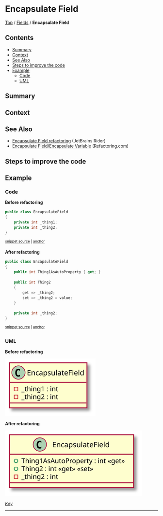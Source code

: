 <!--
GENERATED FILE - DO NOT EDIT
This file was generated by [MarkdownSnippets](https://github.com/SimonCropp/MarkdownSnippets).
Source File: /docs/Fields/mdsource/EncapsulateField.source.md
To change this file edit the source file and then execute ./run_markdown_templates.sh.
-->

# Encapsulate Field

[Top](../README.md) / [Fields](./README.md) / **Encapsulate Field**

<!-- toc -->
## Contents

  * [Summary](#summary)
  * [Context](#context)
  * [See Also](#see-also)
  * [Steps to improve the code <!-- endInclude -->](#steps-to-improve-the-code----endinclude---)
  * [Example](#example)
    * [Code](#code)
    * [UML](#uml)<!-- endToc -->

 <!-- include: EncapsulateField.description. path: /RefactoringSamples/Before/Fields/EncapsulateField.description.include.md -->
## Summary

## Context

## See Also

* [Encapsulate Field refactoring](https://www.jetbrains.com/help/rider/Refactorings__Encapsulate_Field.html) (JetBrains Rider)
* [Encapsulate Field/Encapsulate Variable](https://refactoring.com/catalog/encapsulateVariable.html) (Refactoring.com)

## Steps to improve the code <!-- endInclude -->

## Example

### Code

**Before refactoring**

<!-- snippet: EncapsulateField-Before -->
<a id='snippet-encapsulatefield-before'></a>
```cs
public class EncapsulateField
{
    private int _thing1;
    private int _thing2;
}
```
<sup><a href='/RefactoringSamples/Before/Fields/EncapsulateField.cs#L3-L9' title='Snippet source file'>snippet source</a> | <a href='#snippet-encapsulatefield-before' title='Start of snippet'>anchor</a></sup>
<!-- endSnippet -->

**After refactoring**

<!-- snippet: EncapsulateField-After -->
<a id='snippet-encapsulatefield-after'></a>
```cs
public class EncapsulateField
{
    public int Thing1AsAutoProperty { get; }

    public int Thing2
    {
        get => _thing2;
        set => _thing2 = value;
    }

    private int _thing2;
}
```
<sup><a href='/RefactoringSamples/After/Fields/EncapsulateField.cs#L3-L16' title='Snippet source file'>snippet source</a> | <a href='#snippet-encapsulatefield-after' title='Start of snippet'>anchor</a></sup>
<!-- endSnippet -->

### UML

**Before refactoring**

![EncapsulateField - Before](../../uml/Before/Fields/EncapsulateField.svg?raw=true)

**After refactoring**

![EncapsulateField - After](../../uml/After/Fields/EncapsulateField.svg?raw=true)

*[Key](../../uml/Keys/FullKey.svg)*

-----

